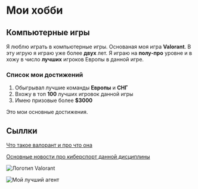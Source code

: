 # Мои хобби

## Компьютерные игры

Я люблю играть в компьютерные игры. Основаная моя игра **Valorant**. В эту игрую я играю уже более **двух** лет. Я играю на **полу-про** уровне и в хожу в число **лучших** игроков Европы в данной игре.

### Cписок мои достижений

   1. Обыгрывал лучшие команды **Европы** и **СНГ**
   2. Вхожу в топ **100** лучших игровок данной игры
   3. Имею призовые более **$3000**
  
Это мои основные достижения.
   
## Сыллки

[Что такое валорант и про что она](<https://ru.wikipedia.org/wiki/Valorant>)

[Основные новости про киберспорт данной дисциплины](<https://www.vlr.gg> "Киберспортивные новости valorant")


![Логотип Valorant](https://i.imgur.com/1LYCNXs.png)

![Мой лучший агент](https://i.imgur.com/AWRrDh3.jpg)

